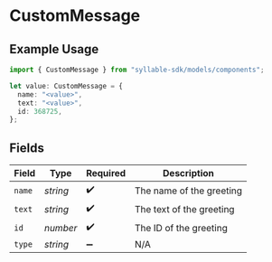 # CustomMessage

## Example Usage

```typescript
import { CustomMessage } from "syllable-sdk/models/components";

let value: CustomMessage = {
  name: "<value>",
  text: "<value>",
  id: 368725,
};
```

## Fields

| Field                    | Type                     | Required                 | Description              |
| ------------------------ | ------------------------ | ------------------------ | ------------------------ |
| `name`                   | *string*                 | :heavy_check_mark:       | The name of the greeting |
| `text`                   | *string*                 | :heavy_check_mark:       | The text of the greeting |
| `id`                     | *number*                 | :heavy_check_mark:       | The ID of the greeting   |
| `type`                   | *string*                 | :heavy_minus_sign:       | N/A                      |